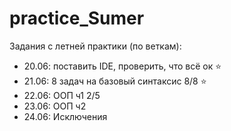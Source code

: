 # practice_Sumer
Задания с летней практики (по веткам):
- 20.06: поставить IDE, проверить, что всё ок :star:
- 21.06: 8 задач на базовый синтаксис 8/8 :star:
- 22.06: ООП ч1 2/5
- 23.06: ООП ч2
- 24.06: Исключения

